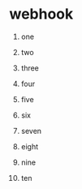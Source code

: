 # webhook

1. one

2. two

3. three

4. four

5. five

6. six

7. seven

8. eight

9. nine

10. ten
